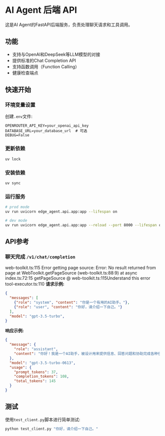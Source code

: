 # AI Agent 后端 API

这是AI Agent的FastAPI后端服务，负责处理聊天请求和工具调用。

## 功能

- 支持与OpenAI和DeepSeek等LLM模型的对接
- 提供标准的Chat Completion API
- 支持函数调用（Function Calling）
- 健康检查端点

## 快速开始

### 环境变量设置

创建`.env`文件:

```
OPENROUTER_API_KEY=your_openai_api_key
DATABASE_URL=your_database_url  # 可选
DEBUG=False
```

### 更新依赖

```bash
uv lock
```

### 安装依赖

```bash
uv sync
```


### 运行服务

```bash
# prod mode
uv run uvicorn edge_agent.api.app:app --lifespan on

# dev mode
uv run uvicorn edge_agent.api.app:app --reload --port 8000 --lifespan on
```

## API参考

### 聊天完成 `/v1/chat/completion`
web-toolkit.ts:115 Error getting page source: Error: No result returned from page
    at WebToolkit.getPageSource (web-toolkit.ts:88:9)
    at async index.ts:72:15
getPageSource @ web-toolkit.ts:115Understand this error
tool-executor.ts:110 
**请求示例:**

```json
{
  "messages": [
    {"role": "system", "content": "你是一个有用的AI助手。"},
    {"role": "user", "content": "你好，请介绍一下自己。"}
  ],
  "model": "gpt-3.5-turbo",
}
```

**响应示例:**

```json
{
  "message": {
    "role": "assistant",
    "content": "你好！我是一个AI助手，被设计用来提供信息、回答问题和协助完成各种任务。我可以讨论各种主题，提供解释，帮助解决问题，或者只是聊天。虽然我没有个人经历或意识，但我努力提供有用、准确和有礼貌的回应。如果你有任何问题或需要帮助，请随时告诉我！"
  },
  "model": "gpt-3.5-turbo-0613",
  "usage": {
    "prompt_tokens": 37,
    "completion_tokens": 108,
    "total_tokens": 145
  }
}
```

## 测试

使用`test_client.py`脚本进行简单测试:

```bash
python test_client.py "你好，请介绍一下自己。"
``` 